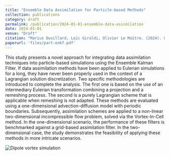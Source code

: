 ```yaml
---
title: "Ensemble Data Assimilation for Particle-based Methods"
collection: publications
category: draft
permalink: /publication/2024-01-01-ensemble-data-assimilation
date: 2024-01-01
venue: "Draft"
citation: "Marius Duvillard, Loïc Giraldi, Olivier Le Maître. (2024). &quot;Ensemble Data Assimilation for Particle-based Methods.&quot; Draft."
paperurl: 'files/part-enkf.pdf'
---
```


This study presents a novel approach for integrating data assimilation techniques into particle-based simulations using the Ensemble Kalman Filter. If data assimilation methods have been applied to Eulerian simulations for a long, they have never been properly used in the context of a Lagrangian solution discretization. Two specific methodologies are introduced to complete the analysis. The first one is based on the use of an intermediary Eulerian transformation combining a projection and a remeshing process. The second is a purely Lagrangian scheme that is applicable when remeshing is not adapted. These methods are evaluated using a one-dimensional advection-diffusion model with periodic boundaries. Subsequently, assimilation schemes are applied to a non-linear two-dimensional incompressible flow problem, solved via the Vortex-In-Cell method. In the one-dimensional scenario, the performance of these filters is benchmarked against a grid-based assimilation filter. In the two-dimensional case, the study demonstrates the feasibility of applying these methods in more intricate scenarios.

![Dipole vortex simulation](/files/mardvd-blog/assets/images/blog/vortex.gif)
